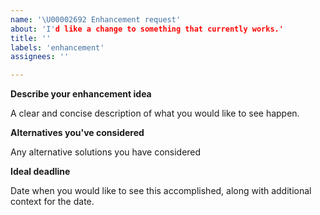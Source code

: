 ```yaml
---
name: '\U00002692 Enhancement request'
about: 'I'd like a change to something that currently works.'
title: ''
labels: 'enhancement'
assignees: ''

---
```


**Describe your enhancement idea**

A clear and concise description of what you would like to see happen.

**Alternatives you've considered**

Any alternative solutions you have considered

**Ideal deadline**

Date when you would like to see this accomplished, along with additional context for the date.
